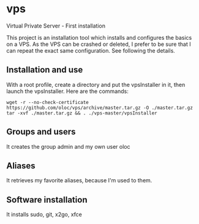 vps
===

Virtual Private Server - First installation

This project is an installation tool which installs and configures the basics on a VPS. As the VPS can be crashed or deleted, I prefer to be sure that I can repeat the exact same configuration. See following the details.

## Installation and use
With a root profile, create a directory and put the vpsInstaller in it, then launch the vpsInstaller. Here are the commands:

    wget -r --no-check-certificate https://github.com/oloc/vps/archive/master.tar.gz -O ./master.tar.gz 
    tar -xvf ./master.tar.gz && . ./vps-master/vpsInstaller

## Groups and users
It creates the group admin and my own user oloc

## Aliases
It retrieves my favorite aliases, because I'm used to them.

## Software installation
It installs sudo, git, x2go, xfce

